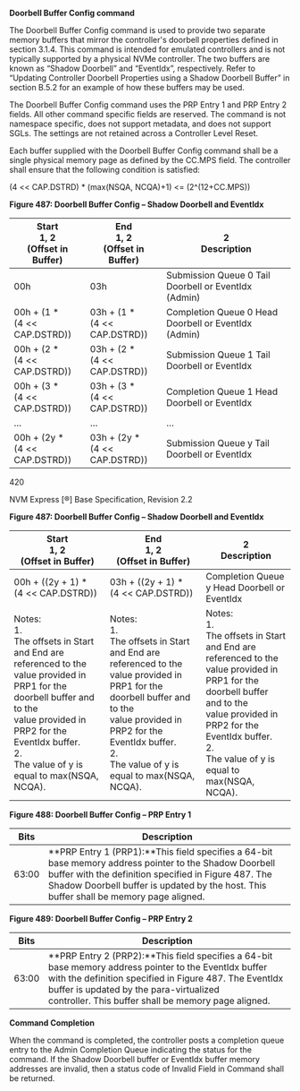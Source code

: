 ﻿
**Doorbell Buffer Config command**


The Doorbell Buffer Config command is used to provide two separate memory buffers that mirror the
controller's doorbell properties defined in section 3.1.4. This command is intended for emulated controllers
and is not typically supported by a physical NVMe controller. The two buffers are known as “Shadow
Doorbell” and “EventIdx”, respectively. Refer to “Updating Controller Doorbell Properties using a Shadow
Doorbell Buffer” in section B.5.2 for an example of how these buffers may be used.


The Doorbell Buffer Config command uses the PRP Entry 1 and PRP Entry 2 fields. All other command
specific fields are reserved. The command is not namespace specific, does not support metadata, and does
not support SGLs. The settings are not retained across a Controller Level Reset.


Each buffer supplied with the Doorbell Buffer Config command shall be a single physical memory page as
defined by the CC.MPS field. The controller shall ensure that the following condition is satisfied:


(4 << CAP.DSTRD) * (max(NSQA, NCQA)+1) <= (2^(12+CC.MPS))


**Figure 487: Doorbell Buffer Config – Shadow Doorbell and EventIdx**













|Start<br>1, 2<br>(Offset in Buffer)|End<br>1, 2<br>(Offset in Buffer)|2<br>Description|
|---|---|---|
|00h|03h|Submission Queue 0 Tail Doorbell or EventIdx (Admin)|
|00h + (1 *<br>(4 << CAP.DSTRD))|03h + (1 *<br>(4 << CAP.DSTRD))|Completion Queue 0 Head Doorbell or EventIdx (Admin)|
|00h + (2 *<br>(4 << CAP.DSTRD))|03h + (2 *<br>(4 << CAP.DSTRD))|Submission Queue 1 Tail Doorbell or EventIdx|
|00h + (3 *<br>(4 << CAP.DSTRD))|03h + (3 *<br>(4 << CAP.DSTRD))|Completion Queue 1 Head Doorbell or EventIdx|
|…|…|…|
|00h + (2y *<br>(4 << CAP.DSTRD))|03h + (2y *<br>(4 << CAP.DSTRD))|Submission Queue y Tail Doorbell or EventIdx|


420


NVM Express [®] Base Specification, Revision 2.2


**Figure 487: Doorbell Buffer Config – Shadow Doorbell and EventIdx**







|Start<br>1, 2<br>(Offset in Buffer)|End<br>1, 2<br>(Offset in Buffer)|2<br>Description|
|---|---|---|
|00h + ((2y + 1) *<br>(4 << CAP.DSTRD))|03h + ((2y + 1) *<br>(4 << CAP.DSTRD))|Completion Queue y Head Doorbell or EventIdx|
|Notes:<br>1.<br>The offsets in Start and End are referenced to the value provided in PRP1 for the doorbell buffer and to the<br>value provided in PRP2 for the EventIdx buffer.<br>2.<br>The value of y is equal to max(NSQA, NCQA).|Notes:<br>1.<br>The offsets in Start and End are referenced to the value provided in PRP1 for the doorbell buffer and to the<br>value provided in PRP2 for the EventIdx buffer.<br>2.<br>The value of y is equal to max(NSQA, NCQA).|Notes:<br>1.<br>The offsets in Start and End are referenced to the value provided in PRP1 for the doorbell buffer and to the<br>value provided in PRP2 for the EventIdx buffer.<br>2.<br>The value of y is equal to max(NSQA, NCQA).|


**Figure 488: Doorbell Buffer Config – PRP Entry 1**





|Bits|Description|
|---|---|
|63:00|**PRP Entry 1 (PRP1):**This field specifies a 64-bit base memory address pointer to the Shadow Doorbell<br>buffer with the definition specified in Figure 487. The Shadow Doorbell buffer is updated by the host. This<br>buffer shall be memory page aligned.|


**Figure 489: Doorbell Buffer Config – PRP Entry 2**







|Bits|Description|
|---|---|
|63:00|**PRP Entry 2 (PRP2):**This field specifies a 64-bit base memory address pointer to the EventIdx buffer<br>with the definition specified in Figure 487. The EventIdx buffer is updated by the para-virtualized<br>controller. This buffer shall be memory page aligned.|


**Command Completion**



When the command is completed, the controller posts a completion queue entry to the Admin Completion
Queue indicating the status for the command. If the Shadow Doorbell buffer or EventIdx buffer memory
addresses are invalid, then a status code of Invalid Field in Command shall be returned.